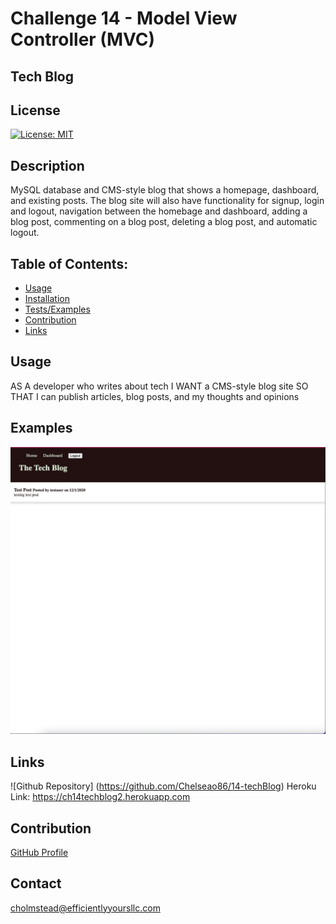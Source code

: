 
# Challenge 14 - Model View Controller (MVC)
## Tech Blog


## License
[![License: MIT](https://user-images.githubusercontent.com/74750414/157791111-8c5ad466-eda2-487e-bfdf-501637c9547c.svg)](https://user-images.githubusercontent.com/74750414/157791111-8c5ad466-eda2-487e-bfdf-501637c9547c.svg)

## Description
MySQL database and CMS-style blog that shows a homepage, dashboard, and existing posts. The blog site will also have functionality for signup, login and logout, navigation between the homebage and dashboard, adding a blog post, commenting on a blog post,  deleting a blog post, and automatic logout.


## Table of Contents:
   + [Usage](#usage)
   + [Installation](#installation)
   + [Tests/Examples](#testing) 
   + [Contribution](#contribution)
   + [Links](#links)  


## Usage
AS A developer who writes about tech
I WANT a CMS-style blog site
SO THAT I can publish articles, blog posts, and my thoughts and opinions



## Examples
![ScreenShot](./Assets/images/14techBlog.jpg)

## Links
![Github Repository] (https://github.com/Chelseao86/14-techBlog)
Heroku Link: https://ch14techblog2.herokuapp.com

## Contribution
[GitHub Profile](https://github.com/Chelseao86)

## Contact
cholmstead@efficientlyyoursllc.com